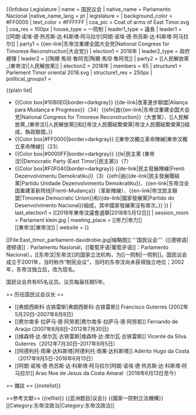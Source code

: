 {{Infobox Legislature
| name               = 国民议会
| native_name        = Parlamento Nacional
|native_name_lang    = pt
| legislature        = 
| background_color   = #FF0000
| text_color         = #FFFFFF
| coa_pic            = Coat of arms of East Timor.svg
| coa_res            = 100px
| house_type         = 一院制
| leader1_type       = 議長
| leader1            = [[阿朗·诺埃·德·热苏斯·达·科斯塔·阿马拉尔|阿朗·诺埃·德·热苏斯·达·科斯塔·阿马拉尔]]
| party1             = {{en-link|东帝汶重建全国大会党|National Congress for Timorese Reconstruction|大会党}}
| election1          = 2018年
| leader2_type       = 政府總理
| leader2            = [[陶爾·馬坦·魯阿克|陶爾·馬坦·魯阿克]]
| party2             = [[人民解放黨_(東帝汶)|人民解放黨]]
| election2          = 2018年
| members            = 65
| structure1         = Parlement Timor oriental 2018.svg
| structure1_res     = 250px
| political_groups1  = <!--'''[[Government_of_East_Timor|Government]] (??)'''-->
<!--'''[[Opposition_(parliamentary)|Opposition]] (??)'''-->
{{plain list|
* {{Color box|#10B0E0|border=darkgray}} {{de-link|改革進步聯盟|Aliança para Mudança e Progresso}}（34）{{efn|由{{en-link|东帝汶重建全国大会党|National Congress for Timorese Reconstruction}}（大會黨）、[[人民解放黨_(東帝汶)|人民解放黨]]和[[帝汶人民團結繁榮黨|帝汶人民團結繁榮黨]]組成，執政聯盟。}}
* {{Color box|#FF0000|border=darkgray}} [[東帝汶獨立革命陣線|東帝汶獨立革命陣線]]（23）
* {{Color box|#0000FF|border=darkgray}} {{le|民主黨 (東帝汶)|Democratic Party (East Timor)|民主黨}}（7）
* {{Color box|#F0F040|border=darkgray}} {{de-link|民主發展陣線|Frenti Dezenvolvimentu Demokratiku}}（3）{{efn|由{{de-link|民主發展團結黨|Partidu Unidade Dezenvolvimentu Demokratiku}}、{{en-link|东帝汶全国重建革新阵线|Frenti-Mudança}}（革新陣線）、{{en-link|帝汶民主聯盟|Timorese Democratic Union}}和{{de-link|國家發展黨|Partido do Desenvolvimento Nacional}}組成，其中國家發展黨沒有席次。}}
}}
| last_election1     = [[2018年東帝汶議會選舉|2018年5月12日]]
| session_room       = Parlament klein.jpg
| meeting_place      = [[帝力|帝力]]<br />[[東帝汶|東帝汶]]
| website            =
}}

[[File:East_timor_parliament-davidrobie.jpg|缩略图]]
'''国民议会'''（[[德顿语|德顿语]]：Parlamentu Nasionál，[[葡萄牙语|葡萄牙语]]：Parlamento Nacional），[[东帝汶|东帝汶]]的国家立法机构，为[[一院制|一院制]]。国民议会成立于2001年，当时称作“制宪会议”，当时的东帝汶尚未获得独立地位；2002年，东帝汶独立后，改为现名。

国民议会共有65名议员。议员每届任期5年。

== 历任国民议会议长 ==
* [[弗朗西斯科·古铁雷斯|弗朗西斯科·古铁雷斯]] Francisco Guterres (2002年5月20日–2007年8月8日)
* [[费尔南多·拉萨马·德·阿劳若|费尔南多·拉萨马·德·阿劳若]] Fernando de Araújo (2007年8月8日–2012年7月30日)
* [[维森特·达·席尔瓦·古铁雷斯|维森特·达·席尔瓦·古铁雷斯]] Vicente da Silva Guterres（2012年7月30日–2017年9月5日）
* [[阿德利托·雨果·达科斯塔|阿德利托·雨果·达科斯塔]] Adérito Hugo da Costa（2017年9月5日–2018年6月13日）
* [[阿朗·诺埃·德·热苏斯·达·科斯塔·阿马拉尔|阿朗·诺埃·德·热苏斯·达·科斯塔·阿马拉尔]] Arao Noe de Jesus da Costa Amaral（2018年6月13日至今）

== 備註 ==
{{notelist}}

==参考文献==
{{reflist}}
{{亚洲题目|议会}}
{{國家一院制立法機構}}
[[Category:东帝汶政治|Category:东帝汶政治]]